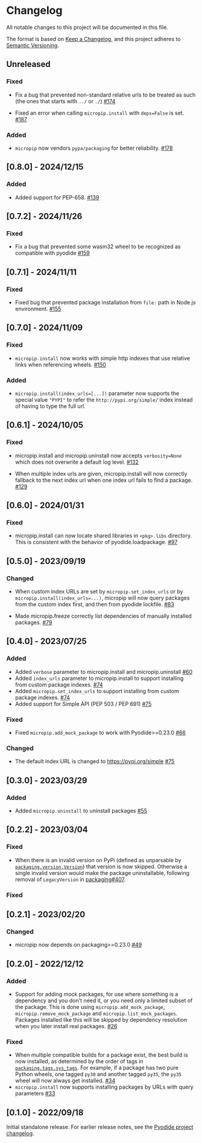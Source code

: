 # Changelog
All notable changes to this project will be documented in this file.

The format is based on [Keep a Changelog](https://keepachangelog.com/en/1.0.0/),
and this project adheres to [Semantic Versioning](https://semver.org/spec/v2.0.0.html).

## Unreleased

### Fixed

- Fix a bug that prevented non-standard relative urls to be treated as such
  (the ones that starts with `../` or `./`)
  [#174](https://github.com/pyodide/micropip/pull/174)

- Fixed an error when calling `micropip.install` with `deps=False` is set.
  [#187](https://github.com/pyodide/micropip/pull/187)

### Added

- `micropip` now vendors `pypa/packaging` for better reliability.
  [#178](https://github.com/pyodide/micropip/pull/178)

## [0.8.0] - 2024/12/15

### Added

- Added support for PEP-658.
  [#139](https://github.com/pyodide/micropip/pull/139)

## [0.7.2] - 2024/11/26

### Fixed

 - Fix a bug that prevented some wasm32 wheel to be recognized as compatible with pyodide
  [#159](https://github.com/pyodide/micropip/pull/159)

## [0.7.1] - 2024/11/11

### Fixed

- Fixed bug that prevented package installation from `file:` path in Node.js environment.
  [#155](https://github.com/pyodide/micropip/pull/155)

## [0.7.0] - 2024/11/09

### Fixed

- `micropip.install` now works with simple http indexes that use relative
  links when referencing wheels. [#150](https://github.com/pyodide/micropip/pull/150)

### Added

- `micropip.install(index_urls=[...])` parameter now supports the special value
  `"PYPI"` to refer the `http://pypi.org/simple/` index instead of having to
  type the full url.

## [0.6.1] - 2024/10/05

### Fixed

- micropip.install and micropip.uninstall now accepts `verbosity=None`
  which does not overwrite a default log level.
  [#132](https://github.com/pyodide/micropip/pull/132)

- When multiple index urls are given, micropip.install will now correctly
  fallback to the next index url when one index url fails to find a package.
  [#129](https://github.com/pyodide/micropip/pull/129)

## [0.6.0] - 2024/01/31

### Fixed

- micropip.install can now locate shared libraries in `<pkg>.libs` directory.
  This is consistent with the behavior of pyodide.loadpackage.
  [#97](https://github.com/pyodide/micropip/pull/97)

## [0.5.0] - 2023/09/19

### Changed

- When custom index URLs are set by `micropip.set_index_urls` or by `micropip.install(index_urls=...)`,
  micropip will now query packages from the custom index first,
  and then from pyodide lockfile.
  [#83](https://github.com/pyodide/micropip/pull/83)

- Made micropip.freeze correctly list dependencies of manually installed packages.
  [#79](https://github.com/pyodide/micropip/pull/79)

## [0.4.0] - 2023/07/25

### Added

- Added `verbose` parameter to micropip.install and micropip.uninstall
  [#60](https://github.com/pyodide/micropip/pull/60)
- Added `index_urls` parameter to micropip.install to support installing
  from custom package indexes.
  [#74](https://github.com/pyodide/micropip/pull/74)
- Added `micropip.set_index_urls` to support installing from custom package
  indexes.
  [#74](https://github.com/pyodide/micropip/pull/74)
- Added support for Simple API (PEP 503 / PEP 691)
  [#75](https://github.com/pyodide/micropip/pull/75)
### Fixed

- Fixed `micropip.add_mock_package` to work with Pyodide>=0.23.0
  [#66](https://github.com/pyodide/micropip/pull/66)

### Changed

- The default index URL is changed to https://pypi.org/simple
  [#75](https://github.com/pyodide/micropip/pull/75)

## [0.3.0] - 2023/03/29

### Added

- Added `micropip.uninstall` to uninstall packages
  [#55](https://github.com/pyodide/micropip/pull/55)

## [0.2.2] - 2023/03/04

### Fixed

- When there is an invalid version on PyPi (defined as unparsable
  by [`packaging.version.Version`](https://packaging.pypa.io/en/stable/version.html))
  that version is now skipped. Otherwise a single invalid version would
  make the package uninstallable, following removal of `LegacyVersion` in
  [packaging#407](https://github.com/pypa/packaging/pull/407).

### Fixed

## [0.2.1] - 2023/02/20

### Changed

- micropip now depends on packaging>=0.23.0
  [#49](https://github.com/pyodide/micropip/pull/49)

## [0.2.0] - 2022/12/12

### Added

- Support for adding mock packages, for use where something is a dependency and you don't need it, or you need only a limited subset of the package. This is done using `micropip.add_mock_package`, `micropip.remove_mock_package` and `micropip.list_mock_packages`. Packages installed like this will be skipped by dependency resolution when you later install real packages.
  [#26](https://github.com/pyodide/micropip/pull/26)


### Fixed

- When multiple compatible builds for a package exist, the best
  build is now installed, as determined by the order of tags in
  [`packaging.tags.sys_tags`](https://packaging.pypa.io/en/latest/tags.html#packaging.tags.sys_tags).
  For example, if a package has two pure Python wheels, one tagged `py30` and
  another tagged `py35`, the `py35` wheel will now always get installed.
  [#34](https://github.com/pyodide/micropip/pull/34)
- `micropip.install` now supports installing packages by URLs with query parameters
  [#33](https://github.com/pyodide/micropip/pull/33)


## [0.1.0] - 2022/09/18

Initial standalone release. For earlier release notes, see
the [Pyodide project changelog](https://pyodide.org/en/stable/project/changelog.html).

